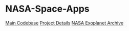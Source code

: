 # NASA-Space-Apps

[Main Codebase](https://github.com/mashiourcse/nasa_space_app)
[Project Details](https://www.spaceappschallenge.org/nasa-space-apps-2024/find-a-team/hexplorers/?tab=project)
[NASA Exoplanet Archive](https://exoplanetarchive.ipac.caltech.edu/cgi-bin/TblView/nph-tblView?app=ExoTbls&config=PS)